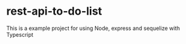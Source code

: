 # rest-api-to-do-list
This is a example project for using Node, express and sequelize with Typescript
